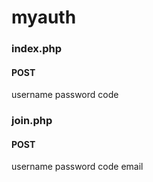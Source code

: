 # myauth
### index.php
#### POST

username
password
code

### join.php
#### POST
username
password
code
email
